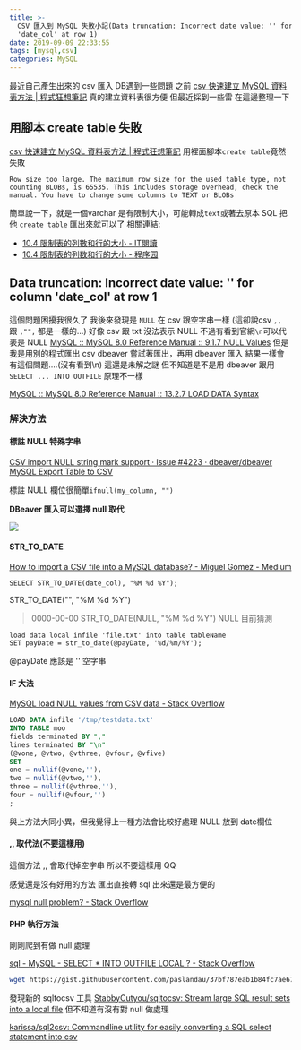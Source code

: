 ```yaml
---
title: >-
  CSV 匯入到 MySQL 失敗小記(Data truncation: Incorrect date value: '' for column
  'date_col' at row 1)
date: 2019-09-09 22:33:55
tags: [mysql,csv]
categories: MySQL
---
```


最近自己產生出來的 csv 匯入 DB遇到一些問題
之前 [csv 快速建立 MySQL 資料表方法 | 程式狂想筆記](https://malagege.github.io/blog/2019/08/21/csv-%E5%BF%AB%E9%80%9F%E5%BB%BA%E7%AB%8B-MySQL-%E8%B3%87%E6%96%99%E8%A1%A8%E6%96%B9%E6%B3%95/) 真的建立資料表很方便
但最近採到一些雷
在這邊整理一下

<!--more-->

## 用腳本 create table 失敗

[csv 快速建立 MySQL 資料表方法 | 程式狂想筆記](https://malagege.github.io/blog/2019/08/21/csv-%E5%BF%AB%E9%80%9F%E5%BB%BA%E7%AB%8B-MySQL-%E8%B3%87%E6%96%99%E8%A1%A8%E6%96%B9%E6%B3%95/)
用裡面腳本`create table`竟然失敗
```
Row size too large. The maximum row size for the used table type, not counting BLOBs, is 65535. This includes storage overhead, check the manual. You have to change some columns to TEXT or BLOBs
```

簡單說一下，就是一個varchar 是有限制大小，可能轉成`text`或著去原本 SQL 把他 `create table` 匯出來就可以了
相關連結:
- [10.4 限制表的列數和行的大小 - IT閱讀](https://www.itread01.com/articles/1476376830.html)
- [10.4 限制表的列数和行的大小 - 程序园](http://www.voidcn.com/article/p-eeaxkihv-bhh.html)


## Data truncation: Incorrect date value: '' for column  'date_col' at row 1

這個問題困擾我很久了
我後來發現是 `NULL` 在 csv 跟空字串一樣
(這卻說csv `,,` 跟 `,"",` 都是一樣的...)
好像 csv 跟 txt 沒法表示 NULL
不過有看到官網`\n`可以代表是 NULL [MySQL :: MySQL 8.0 Reference Manual :: 9.1.7 NULL Values](https://dev.mysql.com/doc/refman/8.0/en/null-values.html)
但是我是用別的程式匯出 csv 
dbeaver 嘗試著匯出，再用 dbeaver 匯入
結果一樣會有這個問題....(沒有看到\n)
這還是未解之謎
但不知道是不是用 dbeaver 跟用 `SELECT ... INTO OUTFILE` 原理不一樣

[MySQL :: MySQL 8.0 Reference Manual :: 13.2.7 LOAD DATA Syntax](https://dev.mysql.com/doc/refman/8.0/en/load-data.html)

### 解決方法


#### 標註 NULL 特殊字串

[CSV import NULL string mark support · Issue #4223 · dbeaver/dbeaver](https://github.com/dbeaver/dbeaver/issues/4223)
[MySQL Export Table to CSV](http://www.mysqltutorial.org/mysql-export-table-to-csv/)

標註 NULL 欄位很簡單`ifnull(my_column, "")`

**DBeaver 匯入可以選擇 null 取代**

![](https://user-images.githubusercontent.com/12808832/35556162-7c08d688-05dc-11e8-9d97-2cbd451f3648.png)

#### STR_TO_DATE

[How to import a CSV file into a MySQL database? - Miguel Gomez - Medium](https://medium.com/@AviGoom/how-to-import-a-csv-file-into-a-mysql-database-ef8860878a68)

`SELECT STR_TO_DATE(date_col), "%M %d %Y");`

STR_TO_DATE("", "%M %d %Y")
> 0000-00-00
STR_TO_DATE(NULL, "%M %d %Y")
> NULL
目前猜測
```
load data local infile 'file.txt' into table tableName 
SET payDate = str_to_date(@payDate, '%d/%m/%Y');
```
@payDate 應該是 '' 空字串

#### IF 大法

[MySQL load NULL values from CSV data - Stack Overflow](https://stackoverflow.com/questions/2675323/mysql-load-null-values-from-csv-data)

```sql
LOAD DATA infile '/tmp/testdata.txt'
INTO TABLE moo
fields terminated BY ","
lines terminated BY "\n"
(@vone, @vtwo, @vthree, @vfour, @vfive)
SET
one = nullif(@vone,''),
two = nullif(@vtwo,''),
three = nullif(@vthree,''),
four = nullif(@vfour,'')
;
```

與上方法大同小異，但我覺得上一種方法會比較好處理 NULL 放到 date欄位

#### ,, 取代法(不要這樣用)

這個方法 ,, 會取代掉空字串
所以不要這樣用 QQ


感覺還是沒有好用的方法
匯出直接轉 sql 出來還是最方便的

[mysql null problem? - Stack Overflow](https://stackoverflow.com/questions/4588364/mysql-null-problem)


#### PHP 執行方法

剛剛爬到有做 null 處理

[sql - MySQL - SELECT * INTO OUTFILE LOCAL ? - Stack Overflow](https://stackoverflow.com/questions/2867607/mysql-select-into-outfile-local)

```bash
wget https://gist.githubusercontent.com/paslandau/37bf787eab1b84fc7ae679d1823cf401/raw/29a48bb0a43f6750858e1ddec054d3552f3cbc45/mysql2csv -O mysql2csv -q && (sha256sum mysql2csv | cmp <(echo "b109535b29733bd596ecc8608e008732e617e97906f119c66dd7cf6ab2865a65  mysql2csv") || (echo "ERROR comparing hash, Found:" ;sha256sum mysql2csv) ) && chmod +x mysql2csv
```


發現新的 sqltocsv 工具
[StabbyCutyou/sqltocsv: Stream large SQL result sets into a local file](https://github.com/StabbyCutyou/sqltocsv)
但不知道有沒有對 null 做處理

[karissa/sql2csv: Commandline utility for easily converting a SQL select statement into csv](https://github.com/karissa/sql2csv)